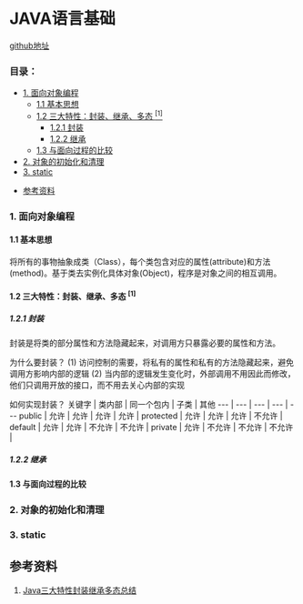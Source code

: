 # JAVA语言基础
[github地址](https://github.com/binggouxsm/JAVA-Reference)

### 目录：

<!-- toc -->

  * [1. 面向对象编程](#1)
    + [1.1 基本思想](#11)
    + [1.2 三大特性：封装、继承、多态 <sup>\[1\]</sup>](#12-sup1sup)
      - [1.2.1 封装](#121)
      - [1.2.2 继承](#122)
    + [1.3 与面向过程的比较](#13)
  * [2. 对象的初始化和清理](#2)
  * [3.  static](#3-static)
- [参考资料](#)

<!-- tocstop -->



### 1. 面向对象编程

#### 1.1 基本思想

将所有的事物抽象成类（Class），每个类包含对应的属性(attribute)和方法(method)。基于类去实例化具体对象(Object)，程序是对象之间的相互调用。

#### 1.2 三大特性：封装、继承、多态 <sup>\[1\]</sup>

##### 1.2.1 封装

封装是将类的部分属性和方法隐藏起来，对调用方只暴露必要的属性和方法。

为什么要封装？
(1)  访问控制的需要，将私有的属性和私有的方法隐藏起来，避免调用方影响内部的逻辑 
(2) 当内部的逻辑发生变化时，外部调用不用因此而修改，他们只调用开放的接口，而不用去关心内部的实现

如何实现封装？
关键字 | 类内部 | 同一个包内 | 子类 | 其他 
--- | --- | --- | --- | ---
public | 允许 | 允许 |  允许 | 允许 |
protected |  允许 | 允许 | 允许 | 不允许 |
default |  允许 | 允许 | 不允许 | 不允许 |
private |  允许 | 不允许 | 不允许 | 不允许 |

##### 1.2.2 继承


#### 1.3 与面向过程的比较

### 2. 对象的初始化和清理

### 3.  static 

## 参考资料
1. [Java三大特性封装继承多态总结](https://blog.csdn.net/zjkC050818/article/details/78278658)